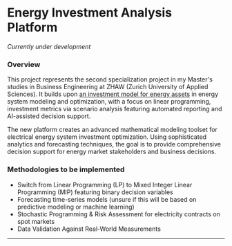 # Energy Investment Analysis Platform
*Currently under development*

### Overview
This project represents the second specialization project in my Master's studies in Business Engineering at ZHAW (Zurich University of Applied Sciences). It builds upon [an investment model for energy assets](https://github.com/vierui/vt1-energy-investment-model.git) in energy system modeling and optimization, with a focus on linear programming, investment metrics via scenario analysis featuring automated reporting and AI-assisted decision support.

The new platform creates an advanced mathematical modeling toolset for electrical energy system investment optimization. Using sophisticated analytics and forecasting techniques, the goal is to provide comprehensive decision support for energy market stakeholders and business decisions.

### Methodologies to be implemented
- Switch from Linear Programming (LP) to Mixed Integer Linear Programming (MIP) featuring binary decision variables
- Forecasting time-series models (unsure if this will be based on predictive modeling or machine learning)
- Stochastic Programming & Risk Assessment for electricity contracts on spot markets
- Data Validation Against Real-World Measurements
---